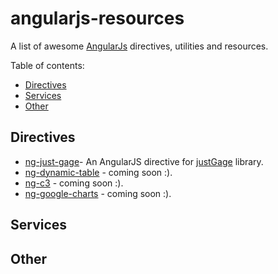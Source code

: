 # angularjs-resources
A list of awesome [AngularJs](http://angularjs.org)  directives, utilities and resources.

Table of contents:
* [Directives](#directives)
* [Services](#services)
* [Other](#other)

## Directives
* [ng-just-gage](https://github.com/BrkCoder/angularjs-resources/blob/master/src/js/directives/ng-gage.js)-  An AngularJS directive for [justGage](http://justgage.com/) library.
* [ng-dynamic-table](https://www.google.co.il/?gws_rd=ssl) - coming soon :).
* [ng-c3](https://www.google.co.il/?gws_rd=ssl) - coming soon :).
* [ng-google-charts](https://www.google.co.il/?gws_rd=ssl) - coming soon :).

## Services

## Other
